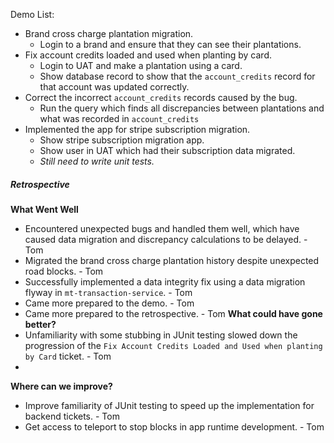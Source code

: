 Demo List:
- Brand cross charge plantation migration.
	- Login to a brand and ensure that they can see their plantations.
- Fix account credits loaded and used when planting by card.
	- Login to UAT and make a plantation using a card.
	- Show database record to show that the `account_credits` record for that account was updated correctly.
- Correct the incorrect `account_credits` records caused by the bug.
	- Run the query which finds all discrepancies between plantations and what was recorded in `account_credits`
- Implemented the app for stripe subscription migration.
	- Show stripe subscription migration app.
	- Show user in UAT which had their subscription data migrated.
	- *Still need to write unit tests.*


##### Retrospective
**What Went Well**
- Encountered unexpected bugs and handled them well, which have caused data migration and discrepancy calculations to be delayed. - Tom
- Migrated the brand cross charge plantation history despite unexpected road blocks. - Tom
- Successfully implemented a data integrity fix using a data migration flyway in `mt-transaction-service`. - Tom
- Came more prepared to the demo. - Tom
- Came more prepared to the retrospective. - Tom
**What could have gone better?**
- Unfamiliarity with some stubbing in JUnit testing slowed down the progression of the `Fix Account Credits Loaded and Used when planting by Card` ticket. - Tom
- 

**Where can we improve?**
- Improve familiarity of JUnit testing to speed up the implementation for backend tickets. - Tom
- Get access to teleport to stop blocks in app runtime development. - Tom